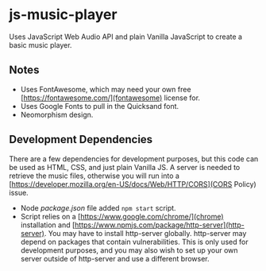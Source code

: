 # js-music-player

Uses JavaScript Web Audio API and plain Vanilla JavaScript to create a basic music player. 

## Notes

- Uses FontAwesome, which may need your own free [https://fontawesome.com/](fontawesome) license for.
- Uses Google Fonts to pull in the Quicksand font.
- Neomorphism design.

## Development Dependencies

There are a few dependencies for development purposes, but this code can be used as HTML, CSS, and just plain Vanilla JS. A server is needed to retrieve the music files, otherwise you will run into a [https://developer.mozilla.org/en-US/docs/Web/HTTP/CORS](CORS Policy) issue.

- Node *package.json* file added `npm start` script.
- Script relies on a [https://www.google.com/chrome/](chrome) installation and [https://www.npmjs.com/package/http-server](http-server). You may have to install http-server globally. http-server may depend on packages that contain vulnerabilities. This is only used for development purposes, and you may also wish to set up your own server outside of http-server and use a different browser.